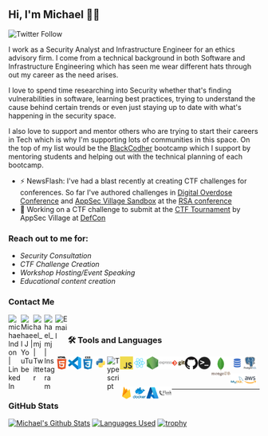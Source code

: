 ## Hi, I'm Michael 👋🏽

![Twitter Follow](https://img.shields.io/twitter/follow/hael_mj?color=%231DA1F2&logo=twitter&style=for-the-badge)

I work as a Security Analyst and Infrastructure Engineer for an ethics advisory firm. I come from a technical background in both Software and Infrastructure Engineering which has seen me wear different hats through out my career as the need arises. 

I love to spend time researching into Security whether that's finding vulnerabilities in software, learning best practices, trying to understand the cause behind certain trends or even just staying up to date with what's happening in the security space.

I also love to support and mentor others who are trying to start their careers in Tech which is why I'm supporting lots of communities in this space. On the top of my list would be the [BlackCodher](https://blackcodher.com/) bootcamp which I support by mentoring students and helping out with the technical planning of each bootcamp.

- ⚡ NewsFlash: I've had a blast recently at creating CTF challenges for conferences. So far I've authored challenges in [Digital Overdose Conference](https://digitaloverdose.tech/home) and [AppSec Village Sandbox](https://www.appsecvillage.com/events/rsac-20220) at the [RSA conference](https://www.rsaconference.com/usa)
- 🔭 Working on a CTF challenge to submit at the [CTF Tournament](https://twitter.com/AppSec_Village/status/1535247417074925569?s=20&t=x0gmuz3beLwUxyL69W0V9Q) by AppSec Village at [DefCon](https://defcon.org/)

### Reach out to me for:
- *Security Consultation*
- *CTF Challenge Creation*
- *Workshop Hosting/Event Speaking*
- *Educational content creation*

### Contact Me
<a href="https://www.linkedin.com/in/michael-a-ndon/">
 <img align="left" alt="michaelndon | LinkedIn" width="25px" src="https://cdn.jsdelivr.net/npm/simple-icons@v3/icons/linkedin.svg" />
</a>
<a href="https://www.youtube.com/channel/UCvNLtlf5cZpBH8JZX7abzKg">
 <img align="left" alt="Michael J | YouTube" width="25px" src="https://cdn.jsdelivr.net/npm/simple-icons@v3/icons/youtube.svg" />
</a>
<a href="https://twitter.com/hael_mj">
 <img align="left" alt="hael_mj | Twitter" width="22px" src="https://cdn.jsdelivr.net/npm/simple-icons@v3/icons/twitter.svg" />
</a> 
<a href="https://instagram.com/hael_mj">
 <img align="left" alt="hael_mj | Instagram" width="22px" src="https://cdn.jsdelivr.net/npm/simple-icons@v3/icons/instagram.svg" />
</a>
<a href="mailto:manj19.mjn@gmail.com">
 <img align="left" alt="Email" width="25px" src="https://cdn.jsdelivr.net/npm/simple-icons@v3/icons/gmail.svg"/>
</a>
</br>

### 🛠 Tools and Languages

<img align="left" alt="HTML5" width="26px" src="https://raw.githubusercontent.com/github/explore/80688e429a7d4ef2fca1e82350fe8e3517d3494d/topics/html/html.png" />
<img align="left" alt="Visual Studio Code" width="26px" src="https://raw.githubusercontent.com/github/explore/80688e429a7d4ef2fca1e82350fe8e3517d3494d/topics/visual-studio-code/visual-studio-code.png" />
<img align="left" alt="CSS3" width="26px" src="https://raw.githubusercontent.com/github/explore/80688e429a7d4ef2fca1e82350fe8e3517d3494d/topics/css/css.png" />
<img align="left" width="26px" src="https://raw.githubusercontent.com/github/explore/80688e429a7d4ef2fca1e82350fe8e3517d3494d/topics/python/python.png" alt="Python" />
<img align="left" alt="Typescript" width="26px" src="https://cdn.jsdelivr.net/npm/simple-icons@v3/icons/typescript.svg" />
<img align="left" alt="JavaScript" width="26px" src="https://raw.githubusercontent.com/github/explore/80688e429a7d4ef2fca1e82350fe8e3517d3494d/topics/javascript/javascript.png" />
<img align="left" alt="React" width="26px" src="https://raw.githubusercontent.com/github/explore/80688e429a7d4ef2fca1e82350fe8e3517d3494d/topics/react/react.png" />
<img align="left" alt="Node.js" width="26px" src="https://raw.githubusercontent.com/github/explore/80688e429a7d4ef2fca1e82350fe8e3517d3494d/topics/nodejs/nodejs.png" />
<img align= "left" src="https://raw.githubusercontent.com/devicons/devicon/master/icons/express/express-original-wordmark.svg" alt="express" width="26px" />
<img align="left" alt="Git" width="26px" src="https://raw.githubusercontent.com/github/explore/80688e429a7d4ef2fca1e82350fe8e3517d3494d/topics/git/git.png" />
<img align="left" alt="GitHub" width="26px" src="https://raw.githubusercontent.com/github/explore/78df643247d429f6cc873026c0622819ad797942/topics/github/github.png" />
<img align="left" alt="Terminal" width="26px" src="https://raw.githubusercontent.com/github/explore/80688e429a7d4ef2fca1e82350fe8e3517d3494d/topics/terminal/terminal.png" />
<img src="https://raw.githubusercontent.com/devicons/devicon/master/icons/mongodb/mongodb-original-wordmark.svg" alt="mongodb" width="40" align="left" />
<img align="left" alt="SQL" width="26px" src="https://raw.githubusercontent.com/github/explore/80688e429a7d4ef2fca1e82350fe8e3517d3494d/topics/sql/sql.png" />
<img align= "left" src="https://raw.githubusercontent.com/devicons/devicon/master/icons/postgresql/postgresql-original-wordmark.svg" alt="postgresql" width="26px"/>
</br>
</br>
<img align="right" width="26px"/>
<img align="left" src="https://raw.githubusercontent.com/devicons/devicon/master/icons/mysql/mysql-original-wordmark.svg" alt="mysql" width="26px"/>
<img align="left" alt="AWS" width="26px" src="https://raw.githubusercontent.com/github/explore/fbceb94436312b6dacde68d122a5b9c7d11f9524/topics/aws/aws.png" />
<img align="left" alt="Firebase" width="26px" src="https://raw.githubusercontent.com/github/explore/80688e429a7d4ef2fca1e82350fe8e3517d3494d/topics/firebase/firebase.png" />
<img align="left" alt="Docker" width="26px" src="https://raw.githubusercontent.com/github/explore/80688e429a7d4ef2fca1e82350fe8e3517d3494d/topics/docker/docker.png" />
<img align='left' alt="Azure" width="26px" src="https://raw.githubusercontent.com/github/explore/eaef8552d8b082ffafe2bfc8a5023d47da904aac/topics/azure/azure.png" />
<img align="left" alt="Flask" width="26px" src="https://raw.githubusercontent.com/github/explore/80688e429a7d4ef2fca1e82350fe8e3517d3494d/topics/flask/flask.png" />

</br>

---

### GitHub Stats
[![Michael's Github Stats](https://github-readme-stats.vercel.app/api?username=haelmj&theme=tokyonight&show_icons=true&count_private=true&include_all_commits=true)](https://github.com/anuraghazra/github-readme-stats)
[![Languages Used](https://github-readme-stats.vercel.app/api/top-langs/?username=haelmj&layout=compact&langs_count=8)](https://github.com/anuraghazra/github-readme-stats)
[![trophy](https://github-profile-trophy.vercel.app/?username=haelmj&theme=dracula&title=Followers,Issues,Commit,PullRequest,Repositories,Stars)](https://github.com/ryo-ma/github-profile-trophy)

<!--






-->
